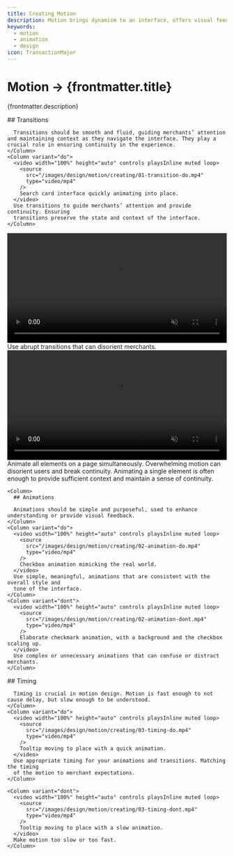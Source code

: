 ```yaml
---
title: Creating Motion
description: Motion brings dynamism to an interface, offers visual feedback and aids merchants understanding the outcomes of their actions.
keywords:
  - motion
  - animation
  - design
icon: TransactionMajor
---
```


# Motion &rarr; {frontmatter.title}

<Lede>{frontmatter.description}</Lede>

<Subnav />

<Section>
  <Row variant="1-2">
    <Column>
      ## Transitions

      Transitions should be smooth and fluid, guiding merchants’ attention and maintaining context as they navigate the interface. They play a crucial role in ensuring continuity in the experience.
    </Column>
    <Column variant="do">
      <video width="100%" height="auto" controls playsInline muted loop>
        <source
          src="/images/design/motion/creating/01-transition-do.mp4"
          type="video/mp4"
        />
        Search card interface quickly animating into place.
      </video>
      Use transitions to guide merchants’ attention and provide continuity. Ensuring
      transitions preserve the state and context of the interface.
    </Column>

  </Row>
</Section>

<Row variant="1-1">
  <Column variant="dont">
    <video width="100%" height="auto" controls playsInline muted loop>
      <source
        src="/images/design/motion/creating/01-transition-dont-1.mp4"
        type="video/mp4"
      />
      Search card interface quickly animating into place.
    </video>
    Use abrupt transitions that can disorient merchants.
  </Column>
  <Column variant="dont">
    <video width="100%" height="auto" controls playsInline muted loop>
      <source
        src="/images/design/motion/creating/01-transition-dont-2.mp4"
        type="video/mp4"
      />
      Search card interface quickly animating into place.
    </video>
    Animate all elements on a page simultaneously. Overwhelming motion can disorient
    users and break continuity. Animating a single element is often enough to provide
    sufficient context and maintain a sense of continuity.
  </Column>
</Row>

<Section>
  <Row variant="1-1-1">

    <Column>
      ## Animations

      Animations should be simple and purposeful, used to enhance understanding or provide visual feedback.
    </Column>
    <Column variant="do">
      <video width="100%" height="auto" controls playsInline muted loop>
        <source
          src="/images/design/motion/creating/02-animation-do.mp4"
          type="video/mp4"
        />
        Checkbox animation mimicking the real world.
      </video>
      Use simple, meaningful, animations that are consistent with the overall style and
      tone of the interface.
    </Column>
    <Column variant="dont">
      <video width="100%" height="auto" controls playsInline muted loop>
        <source
          src="/images/design/motion/creating/02-animation-dont.mp4"
          type="video/mp4"
        />
        Elaborate checkmark animation, with a background and the checkbox scaling up.
      </video>
      Use complex or unnecessary animations that can confuse or distract merchants.
    </Column>

  </Row>
</Section>

<Section>
  <Row variant="1-1-1">
    <Column>
      ## Timing

      Timing is crucial in motion design. Motion is fast enough to not cause delay, but slow enough to be understood.
    </Column>
    <Column variant="do">
      <video width="100%" height="auto" controls playsInline muted loop>
        <source
          src="/images/design/motion/creating/03-timing-do.mp4"
          type="video/mp4"
        />
        Tooltip moving to place with a quick animation.
      </video>
      Use appropriate timing for your animations and transitions. Matching the timing
      of the motion to merchant expectations.
    </Column>

    <Column variant="dont">
      <video width="100%" height="auto" controls playsInline muted loop>
        <source
          src="/images/design/motion/creating/03-timing-dont.mp4"
          type="video/mp4"
        />
        Tooltip moving to place with a slow animation.
      </video>
      Make motion too slow or too fast.
    </Column>

  </Row>
</Section>
